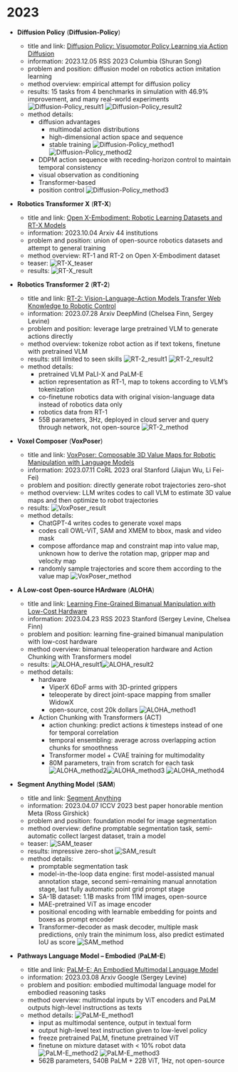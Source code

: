 # 2023
* **Diffusion Policy** (**Diffusion-Policy**)
  * title and link: [Diffusion Policy: Visuomotor Policy Learning via Action Diffusion](https://arxiv.org/abs/2303.04137)
  * information: 2023.12.05 RSS 2023 Columbia (Shuran Song)
  * problem and position: diffusion model on robotics action imitation learning
  * method overview: empirical attempt for diffusion policy
  * results: 15 tasks from 4 benchmarks in simulation with 46.9% improvement, and many real-world experiments
    ![Diffusion-Policy_result1](assets/2023/Diffusion-Policy_result1.png)
    ![Diffusion-Policy_result2](assets/2023/Diffusion-Policy_result2.png)
  * method details: 
    * diffusion advantages
      * multimodal action distributions
      * high-dimensional action space and sequence
      * stable training
      ![Diffusion-Policy_method1](assets/2023/Diffusion-Policy_method1.png)
    ![Diffusion-Policy_method2](assets/2023/Diffusion-Policy_method2.png)
    * DDPM action sequence with receding-horizon control to maintain temporal consistency
    * visual observation as conditioning
    * Transformer-based
    * position control
    ![Diffusion-Policy_method3](assets/2023/Diffusion-Policy_method3.png)

* **Robotics Transformer X** (**RT-X**)
  * title and link: [Open X-Embodiment: Robotic Learning Datasets and RT-X Models](https://arxiv.org/abs/2310.08864)
  * information: 2023.10.04 Arxiv 44 institutions
  * problem and position: union of open-source robotics datasets and attempt to general training
  * method overview: RT-1 and RT-2 on Open X-Embodiment dataset
  * teaser: 
    ![RT-X_teaser](assets/2023/RT-X_teaser.png)
  * results: 
    ![RT-X_result](assets/2023/RT-X_result.png)

* **Robotics Transformer 2** (**RT-2**)
  * title and link: [RT-2: Vision-Language-Action Models Transfer Web Knowledge to Robotic Control](https://arxiv.org/abs/2307.15818)
  * information: 2023.07.28 Arxiv DeepMind (Chelsea Finn, Sergey Levine)
  * problem and position: leverage large pretrained VLM to generate actions directly
  * method overview: tokenize robot action as if text tokens, finetune with pretrained VLM
  * results: still limited to seen skills
    ![RT-2_result1](assets/2023/RT-2_result1.png)
    ![RT-2_result2](assets/2023/RT-2_result2.png)
  * method details: 
    * pretrained VLM PaLI-X and PaLM-E
    * action representation as RT-1, map to tokens according to VLM’s tokenization
    * co-finetune robotics data with original vision-language data instead of robotics data only
    * robotics data from RT-1
    * 55B parameters, 3Hz, deployed in cloud server and query through network, not open-source
    ![RT-2_method](assets/2023/RT-2_method.png)

* **Voxel Composer** (**VoxPoser**)
  * title and link: [VoxPoser: Composable 3D Value Maps for Robotic Manipulation with Language Models](https://arxiv.org/abs/2307.05973)
  * information: 2023.07.11 CoRL 2023 oral Stanford (Jiajun Wu, Li Fei-Fei)
  * problem and position: directly generate robot trajectories zero-shot
  * method overview: LLM writes codes to call VLM to estimate 3D value maps and then optimize to robot trajectories
  * results: 
    ![VoxPoser_result](assets/2023/VoxPoser_result.png)
  * method details: 
    * ChatGPT-4 writes codes to generate voxel maps
    * codes call OWL-ViT, SAM and XMEM to bbox, mask and video mask
    * compose affordance map and constraint map into value map, unknown how to derive the rotation map, gripper map and velocity map
    * randomly sample trajectories and score them according to the value map
    ![VoxPoser_method](assets/2023/VoxPoser_method.png)

* **A Low-cost Open-source HArdware** (**ALOHA**)
  * title and link: [Learning Fine-Grained Bimanual Manipulation with Low-Cost Hardware](https://arxiv.org/abs/2304.13705)
  * information: 2023.04.23 RSS 2023 Stanford (Sergey Levine, Chelsea Finn)
  * problem and position: learning fine-grained bimanual manipulation with low-cost hardware
  * method overview: bimanual teleoperation hardware and Action Chunking with Transformers model
  * results: 
    ![ALOHA_result1](assets/2023/ALOHA_result1.png)![ALOHA_result2](assets/2023/ALOHA_result2.png)
  * method details: 
    * hardware
      * ViperX 6DoF arms with 3D-printed grippers
      * teleoperate by direct joint-space mapping from smaller WidowX
      * open-source, cost 20k dollars
      ![ALOHA_method1](assets/2023/ALOHA_method1.png)
    * Action Chunking with Transformers (ACT)
      * action chunking: predict actions $k$ timesteps instead of one for temporal correlation
      * temporal ensembling: average across overlapping action chunks for smoothness
      * Transformer model + CVAE training for multimodality
      * 80M parameters, train from scratch for each task
      ![ALOHA_method2](assets/2023/ALOHA_method2.png)![ALOHA_method3](assets/2023/ALOHA_method3.png)
      ![ALOHA_method4](assets/2023/ALOHA_method4.png)

* **Segment Anything Model** (**SAM**)
  * title and link: [Segment Anything](https://arxiv.org/abs/2304.02643)
  * information: 2023.04.07 ICCV 2023 best paper honorable mention Meta (Ross Girshick)
  * problem and position: foundation model for image segmentation
  * method overview: define promptable segmentation task, semi-automatic collect largest dataset, train a model
  * teaser: 
    ![SAM_teaser](assets/2023/SAM_teaser.png)
  * results: impressive zero-shot
    ![SAM_result](assets/2023/SAM_result.png)
  * method details: 
    * promptable segmentation task
    * model-in-the-loop data engine: first model-assisted manual annotation stage, second semi-remaining manual annotation stage, last fully automatic point grid prompt stage
    * SA-1B dataset: 1.1B masks from 11M images, open-source
    * MAE-pretrained ViT as image encoder
    * positional encoding with learnable embedding for points and boxes as prompt encoder
    * Transformer-decoder as mask decoder, multiple mask predictions, only train the minimum loss, also predict estimated IoU as score
    ![SAM_method](assets/2023/SAM_method.png)

* **Pathways Language Model – Embodied** (**PaLM-E**)
  * title and link: [PaLM-E: An Embodied Multimodal Language Model](https://arxiv.org/abs/2303.03378)
  * information: 2023.03.08 Arxiv Google (Sergey Levine)
  * problem and position: embodied multimodal language model for embodied reasoning tasks
  * method overview: multimodal inputs by ViT encoders and PaLM outputs high-level instructions as texts
  * method details: 
    ![PaLM-E_method1](assets/2023/PaLM-E_method1.png)
    * input as multimodal sentence, output in textual form
    * output high-level text instruction given to low-level policy
    * freeze pretrained PaLM, finetune pretrained ViT
    * finetune on mixture dataset with < 10% robot data
      ![PaLM-E_method2](assets/2023/PaLM-E_method2.png)
      ![PaLM-E_method3](assets/2023/PaLM-E_method3.png)
    * 562B parameters, 540B PaLM + 22B ViT, 1Hz, not open-source
